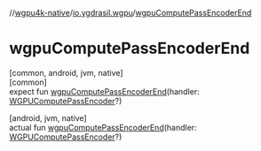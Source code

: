 //[wgpu4k-native](../../index.md)/[io.ygdrasil.wgpu](index.md)/[wgpuComputePassEncoderEnd](wgpu-compute-pass-encoder-end.md)

# wgpuComputePassEncoderEnd

[common, android, jvm, native]\
[common]\
expect fun [wgpuComputePassEncoderEnd](wgpu-compute-pass-encoder-end.md)(handler: [WGPUComputePassEncoder](-w-g-p-u-compute-pass-encoder/index.md)?)

[android, jvm, native]\
actual fun [wgpuComputePassEncoderEnd](wgpu-compute-pass-encoder-end.md)(handler: [WGPUComputePassEncoder](-w-g-p-u-compute-pass-encoder/index.md)?)